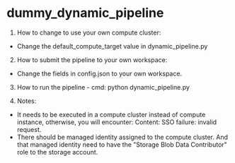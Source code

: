 # dummy_dynamic_pipeline
1. How to change to use your own compute cluster:
- Change the default_compute_target value in dynamic_pipeline.py

2. How to submit the pipeline to your own workspace:
- Change the fields in config.json to your own workspace.

3. How to run the pipeline - cmd: python dynamic_pipeline.py

4. Notes:
- It needs to be executed in a compute cluster instead of compute instance, otherwise, you will encounter: Content: SSO failure: invalid request.
- There should be managed identity assigned to the compute cluster. And that managed identity need to have the "Storage Blob Data Contributor" role to the storage account.